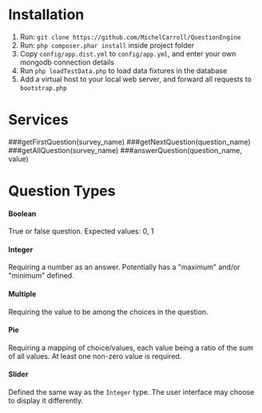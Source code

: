 Installation
==============

1. Run: `git clone https://github.com/MichelCarroll/QuestionEngine`
2. Run: `php composer.phar install` inside project folder
3. Copy `config/app.dist.yml` to `config/app.yml`, and enter your own mongodb connection details
4. Run `php loadTestData.php` to load data fixtures in the database
5. Add a virtual host to your local web server, and forward all requests to `bootstrap.php`


Services
=========

###getFirstQuestion(survey_name)
###getNextQuestion(question_name)
###getAllQuestion(survey_name)
###answerQuestion(question_name, value)


Question Types
==============

#### Boolean
True or false question. Expected values: 0, 1

#### Integer
Requiring a number as an answer. Potentially has a "maximum" and/or "minimum" defined.

#### Multiple
Requiring the value to be among the choices in the question.

#### Pie
Requiring a mapping of choice/values, each value being a ratio of the sum of all values. At least one non-zero value is required.

#### Slider
Defined the same way as the `Integer` type. The user interface may choose to display it differently.
